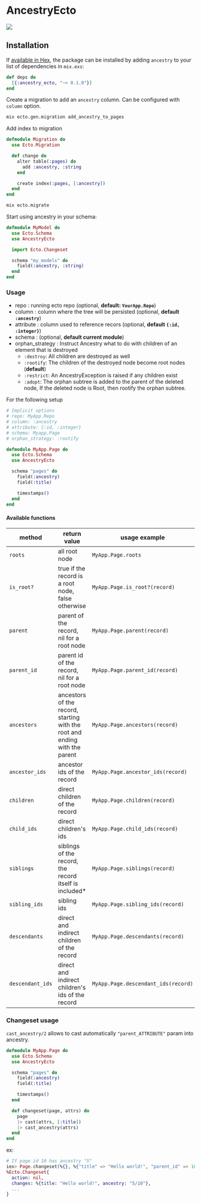 # AncestryEcto

![](https://github.com/StephaneRob/ancestry-ecto/workflows/tests/badge.svg)

## Installation

If [available in Hex](https://hex.pm/docs/publish), the package can be installed
by adding `ancestry` to your list of dependencies in `mix.exs`:

```elixir
def deps do
  [{:ancestry_ecto, "~> 0.1.0"}]
end
```

Create a migration to add an `ancestry` column. Can be configured with `column` option.

```bash
mix ecto.gen.migration add_ancestry_to_pages
```

Add index to migration

```elixir
defmodule Migration do
  use Ecto.Migration

  def change do
    alter table(:pages) do
      add :ancestry, :string
    end

    create index(:pages, [:ancestry])
  end
end
```

```bash
mix ecto.migrate
```

Start using ancestry in your schema:

```elixir
defmodule MyModel do
  use Ecto.Schema
  use AncestryEcto

  import Ecto.Changeset

  schema "my_models" do
    field(:ancestry, :string)
  end
end

```

### Usage

- repo : running ecto repo (optional, **default: `YourApp.Repo`**)
- column : column where the tree will be persisted (optional, **default `:ancestry`**)
- attribute : column used to reference recors (optional, **default `{:id, :integer}`**)
- schema : (optional, **default current module**)
- orphan_strategy : Instruct Ancestry what to do with children of an element that is destroyed
  - `:destroy`: All children are destroyed as well
  - `:rootify`: The children of the destroyed node become root nodes (**default**)
  - `:restrict`: An AncestryException is raised if any children exist
  - `:adopt`: The orphan subtree is added to the parent of the deleted node, If the deleted node is Root, then rootify the orphan subtree.

For the following setup

```elixir
# Implicit options
# repo: MyApp.Repo
# column: :ancestry
# attribute: {:id, :integer}
# schema: Myapp.Page
# orphan_strategy: :rootify

defmodule MyApp.Page do
  use Ecto.Schema
  use AncestryEcto

  schema "pages" do
    field(:ancestry)
    field(:title)

    timestamps()
  end
end
```

#### Available functions

| method           | return value                                                               | usage example                       |
| ---------------- | -------------------------------------------------------------------------- | ----------------------------------- |
| `roots`          | all root node                                                              | `MyApp.Page.roots`                  |
| `is_root?`       | true if the record is a root node, false otherwise                         | `MyApp.Page.is_root?(record)`       |
| `parent`         | parent of the record, nil for a root node                                  | `MyApp.Page.parent(record)`         |
| `parent_id`      | parent id of the record, nil for a root node                               | `MyApp.Page.parent_id(record)`      |
| `ancestors`      | ancestors of the record, starting with the root and ending with the parent | `MyApp.Page.ancestors(record)`      |
| `ancestor_ids`   | ancestor ids of the record                                                 | `MyApp.Page.ancestor_ids(record)`   |
| `children`       | direct children of the record                                              | `MyApp.Page.children(record)`       |
| `child_ids`      | direct children's ids                                                      | `MyApp.Page.child_ids(record)`      |
| `siblings`       | siblings of the record, the record itself is included\*                    | `MyApp.Page.siblings(record)`       |
| `sibling_ids`    | sibling ids                                                                | `MyApp.Page.sibling_ids(record)`    |
| `descendants`    | direct and indirect children of the record                                 | `MyApp.Page.descendants(record)`    |
| `descendant_ids` | direct and indirect children's ids of the record                           | `MyApp.Page.descendant_ids(record)` |

### Changeset usage

`cast_ancestry/2` allows to cast automatically `"parent_ATTRIBUTE"` param into ancestry.

```elixir
defmodule MyApp.Page do
  use Ecto.Schema
  use AncestryEcto

  schema "pages" do
    field(:ancestry)
    field(:title)

    timestamps()
  end

  def changeset(page, attrs) do
    page
    |> cast(attrs, [:title])
    |> cast_ancestry(attrs)
  end
end
```

ex:

```elixir
# If page id 10 has ancestry "5"
iex> Page.changeset(%{}, %{"title" => "Hello world!", "parent_id" => 10})
%Ecto.Changeset{
  action: nil,
  changes: %{title: "Hello world!", ancestry: "5/10"},
  ...
}
```
